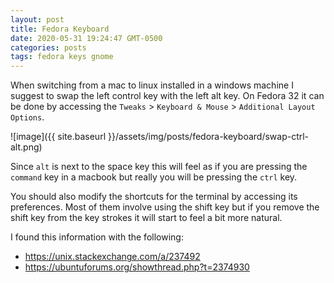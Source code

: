 ```yaml
---
layout: post
title: Fedora Keyboard
date: 2020-05-31 19:24:47 GMT-0500
categories: posts
tags: fedora keys gnome
---
```


When switching from a mac to linux installed in a windows machine I suggest to
swap the left control key with the left alt key. On Fedora 32 it can be done by
accessing the `Tweaks` > `Keyboard & Mouse` > `Additional Layout Options`.

![image]({{ site.baseurl }}/assets/img/posts/fedora-keyboard/swap-ctrl-alt.png)

Since `alt` is next to the space key this will feel as if you are
pressing the `command` key in a macbook but really you will be pressing the
`ctrl` key.

You should also modify the shortcuts for the terminal by accessing its
preferences. Most of them involve using the shift key but if you remove the
shift key from the key strokes it will start to feel a bit more natural.

I found this information with the following:

- <https://unix.stackexchange.com/a/237492>
- <https://ubuntuforums.org/showthread.php?t=2374930>
